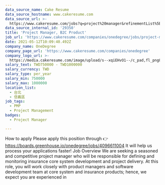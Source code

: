 ```yaml
---
data_source_name: Cake Resume
data_source_hostname: www.cakeresume.com
data_source_url: >-
  https://www.cakeresume.com/jobs?q=project%20manager&refinementList%5Blang_name%5D%5B0%5D=English&refinementList%5Bsalary_type%5D=per_year&range%5Bsalary_range%5D%5Bmin%5D=1000000&page=2
data_source_internal_id: '29350'
title: 'Project Manager, B2C Product'
job_url: 'https://www.cakeresume.com/companies/onedegree/jobs/project-manager-f0d574'
date: 2021-05-12T10:09:40.492Z
company_name: OneDegree
company_page_url: 'https://www.cakeresume.com/companies/onedegree'
company_logo_url: >-
  https://media.cakeresume.com/image/upload/s--xqiEHvO1--/c_pad,fl_png8,h_200,w_200/v1578296147/zhabcskfo2ifv72dmwtx.png
salary_text: TWD750000 - TWD1000000
salary_currency: TWD
salary_type: per_year
salary_min: 750000
salary_max: 1000000
location_list:
  - 台北
  - 信義區
job_tags:
  - PMP
  - Project Management
badges:
  - Project Manager

---
```


How to apply Please apply this position through 👉 https://boards.greenhouse.io/onedegree/jobs/4096611004 It will help us process your applications faster! Job Overview We are seeking a seasoned and competitive project manager who will be responsible for defining and monitoring insurance core system development and project delivery. At this role, you will work closely with product managers and software development team at core system and insurance products; hence, we expect you are experienced in
